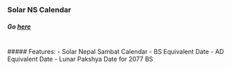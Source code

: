 ### Solar NS Calendar
##### Go [here](https://brihat-rb.github.io/solarnscalendar/solarnscalendar.html)
<br />
##### Features:
 - Solar Nepal Sambat Calendar
 - BS Equivalent Date
 - AD Equivalent Date
 - Lunar Pakshya Date for 2077 BS
